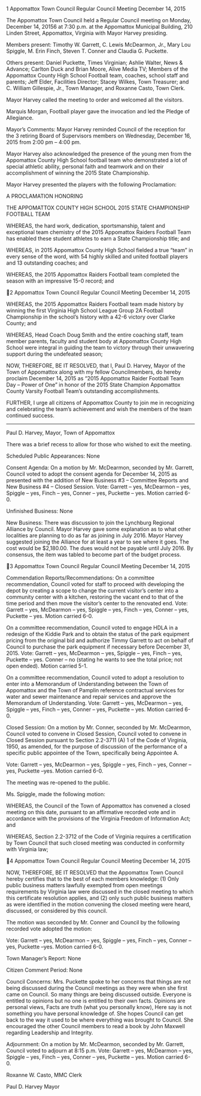 1  Appomattox Town Council
Regular Council Meeting
December 14, 2015

The Appomattox Town Council held a Regular Council meeting on Monday, December 14,
20156 at 7:30 p.m. at the Appomattox Municipal Building, 210 Linden Street, Appomattox,
Virginia with Mayor Harvey presiding.

Members present:  Timothy W. Garrett, C. Lewis McDearmon, Jr., Mary Lou Spiggle, M. Erin
Finch, Steven T. Conner and Claudia G. Puckette.

Others present:  Daniel Puckette, Times Virginian; Ashlie Walter, News & Advance; Carlton
Duck and Brian Moore, Alive Media TV; Members of the Appomattox County High School
Football team, coaches, school staff and parents; Jeff Elder, Facilities Director; Stacey Wilkes,
Town Treasurer; and C. William Gillespie, Jr., Town Manager, and Roxanne Casto, Town Clerk.

Mayor Harvey called the meeting to order and welcomed all the visitors.

Marquis Morgan, Football player gave the invocation and led the Pledge of Allegiance.

Mayor’s Comments:
Mayor Harvey reminded Council of the reception for the 3 retiring Board of Supervisors
members on Wednesday, December 16, 2015 from 2:00 pm – 4:00 pm.

Mayor Harvey also acknowledged the presence of the young men from the Appomattox County
High School football team who demonstrated a lot of special athletic ability, personal faith and
teamwork and on their accomplishment of winning the 2015 State Championship.

Mayor Harvey presented the players with the following Proclamation:

A PROCLAMATION HONORING

THE APPOMATTOX COUNTY HIGH SCHOOL
2015 STATE CHAMPIONSHIP FOOTBALL TEAM

WHEREAS, the hard work, dedication, sportsmanship, talent and exceptional team chemistry of
the 2015 Appomattox Raiders Football Team has enabled these student athletes to earn a State
Championship title; and

WHEREAS, in 2015 Appomattox County High School fielded a true “team” in every sense of
the word, with 54 highly skilled and united football players and 13 outstanding coaches; and

WHEREAS, the 2015 Appomattox Raiders Football team completed the season with an
impressive 15-0 record; and

2  Appomattox Town Council
Regular Council Meeting
December 14, 2015

WHEREAS, the 2015 Appomattox Raiders Football team made history by winning the first
Virginia High School League Group 2A Football Championship in the school’s history with a
42-6 victory over Clarke County; and

WHEREAS, Head Coach Doug Smith and the entire coaching staff, team member parents,
faculty and student body at Appomattox County High School were integral in guiding the team to
victory through their unwavering support during the undefeated season;

NOW, THEREFORE, BE IT RESOLVED, that I, Paul D. Harvey, Mayor of the Town of
Appomattox along with my fellow Councilmembers, do hereby proclaim December 14, 2015 as
“2015 Appomattox Raider Football Team Day – Power of One” in honor of the 2015 State
Champion Appomattox County Varsity Football Team’s outstanding accomplishments.

FURTHER, I urge all citizens of Appomattox County to join me in recognizing and celebrating
the team’s achievement and wish the members of the team continued success.

________________________________________
Paul D. Harvey, Mayor, Town of Appomattox

There was a brief recess to allow for those who wished to exit the meeting.

Scheduled Public Appearances:
None

Consent Agenda:
On a motion by Mr. McDearmon, seconded by Mr. Garrett, Council voted to adopt the consent
agenda for December 14, 2015 as presented with the addition of New Business #3 – Committee
Reports and New Business #4 – Closed Session.
Vote:  Garrett – yes, McDearmon – yes, Spiggle – yes, Finch – yes, Conner – yes, Puckette –
yes.
Motion carried 6-0.

Unfinished Business:
None

New Business:
There was discussion to join the Lynchburg Regional Alliance by Council.  Mayor Harvey gave
some explanation as to what other localities are planning to do as far as joining in July 2016.
Mayor Harvey suggested joining the Alliance for at least a year to see where it goes.  The cost
would be $2,180.00.  The dues would not be payable until July 2016.  By consensus, the item
was tabled to become part of the budget process.

3  Appomattox Town Council
Regular Council Meeting
December 14, 2015

Commendation Reports/Recommendations:
On a committee recommendation, Council voted for staff to proceed with developing the depot
by creating a scope to change the current visitor’s center into a community center with a kitchen,
restoring the vacant end to that of the time period and then move the visitor’s center to the
renovated end.
Vote:  Garrett – yes, McDearmon – yes, Spiggle – yes, Finch – yes, Conner – yes, Puckette –
yes.
Motion carried 6-0.

On a committee recommendation, Council voted to engage HDLA in a redesign of the Kiddie
Park and to obtain the status of the park equipment pricing from the original bid and authorize
Timmy Garrett to act on behalf of Council to purchase the park equipment if necessary before
December 31, 2015.
Vote:  Garrett – yes, McDearmon – yes, Spiggle – yes, Finch – yes, Puckette – yes.
Conner – no (stating he wants to see the total price; not open ended).
Motion carried 5-1.

On a committee recommendation, Council voted to adopt a resolution to enter into a
Memorandum of Understanding between the Town of Appomattox and the Town of Pamplin
reference contractual services for water and sewer maintenance and repair services and approve
the Memorandum of Understanding.
Vote:  Garrett – yes, McDearmon – yes, Spiggle – yes, Finch – yes, Conner – yes, Puckette –
yes.
Motion carried 6-0.

Closed Session:
On a motion by Mr. Conner, seconded by Mr. McDearmon, Council voted to convene in Closed
Session, Council voted to convene in Closed Session pursuant to Section 2.2-3711 (A) 1 of the
Code of Virginia, 1950, as amended, for the purpose of discussion of the performance of a
specific public appointee of the Town, specifically being Appointee A.

Vote:
Garrett – yes, McDearmon – yes, Spiggle – yes, Finch – yes, Conner – yes, Puckette –yes.
Motion carried 6-0.

The meeting was re-opened to the public.

Ms. Spiggle, made the following motion:

WHEREAS, the Council of the Town of Appomattox has convened a closed meeting on this
date, pursuant to an affirmative recorded vote and in accordance with the provisions of the
Virginia Freedom of Information Act; and

WHEREAS, Section 2.2-3712 of the Code of Virginia requires a certification by Town Council
that such closed meeting was conducted in conformity with Virginia law;

4  Appomattox Town Council
Regular Council Meeting
December 14, 2015

NOW, THEREFORE, BE IT RESOLVED that the Appomattox Town Council hereby certifies
that to the best of each members knowledge: (1) Only public business matters lawfully exempted
from open meetings requirements by Virginia law were discussed in the closed meeting to which
this certificate resolution applies, and (2) only such public business matters as were identified in
the motion convening the closed meeting were heard, discussed, or considered by this council.

The motion was seconded by Mr. Conner and Council by the following recorded vote adopted
the motion:

Vote:
Garrett – yes, McDearmon – yes, Spiggle – yes, Finch – yes, Conner – yes, Puckette –yes.
Motion carried 6-0.

Town Manager’s Report:
None

Citizen Comment Period:
None

Council Concerns:
Mrs. Puckette spoke to her concerns that things are not being discussed during the Council
meetings as they were when she first came on Council.  So many things are being discussed
outside.  Everyone is entitled to opinions but no one is entitled to their own facts.  Opinions are
personal views, Facts are truth (what you personally know), Here say is not something you have
personal knowledge of.  She hopes Council can get back to the way it used to be where
everything was brought to Council.  She encouraged the other Council members to read a book
by John Maxwell regarding Leadership and Integrity.

Adjournment:
On a motion by Mr. McDearmon, seconded by Mr. Garrett, Council voted to adjourn at 8:15
p.m.
Vote:  Garrett – yes, McDearmon – yes, Spiggle – yes, Finch – yes, Conner – yes, Puckette –
yes.
Motion carried 6-0.

Roxanne W. Casto, MMC
Clerk

Paul D. Harvey
Mayor

